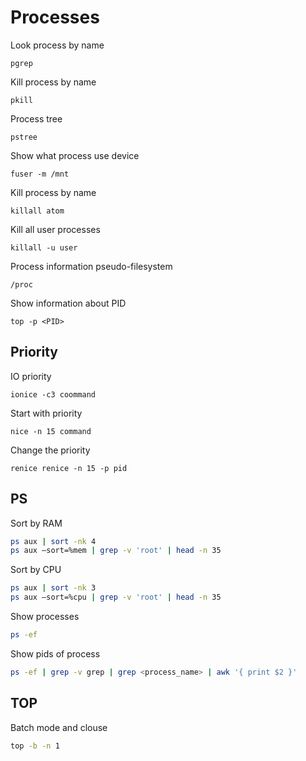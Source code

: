 # Processes

Look process by name
```
pgrep
```

Kill process by name
```
pkill
```

Process tree
```
pstree
```

Show what process use device
```
fuser -m /mnt
```

Kill process by name
```
killall atom
```

Kill all user processes
```
killall -u user
```

Process information pseudo-filesystem
```
/proc
```

Show information about PID
```
top -p <PID>
```


## Priority
IO priority
```
ionice -c3 coommand
```

Start with priority
```
nice -n 15 command
```

Change the priority
```
renice renice -n 15 -p pid
```

## PS
Sort by RAM

```bash
ps aux | sort -nk 4
ps aux —sort=%mem | grep -v 'root' | head -n 35
```

Sort by CPU

```bash
ps aux | sort -nk 3
ps aux —sort=%cpu | grep -v 'root' | head -n 35
```

Show processes

```bash
ps -ef
```

Show pids of process

```bash
ps -ef | grep -v grep | grep <process_name> | awk '{ print $2 }'
```

## TOP

Batch mode and clouse

```bash
top -b -n 1
```
